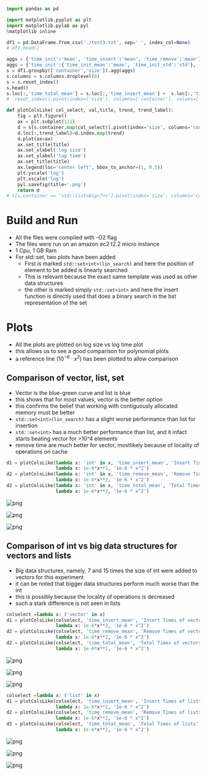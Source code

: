 

```python
import pandas as pd
```


```python
import matplotlib.pyplot as plt
import matplotlib.pylab as pyl
%matplotlib inline
```


```python
df1 = pd.DataFrame.from_csv('./test3.txt', sep=' ', index_col=None)
# df1.head()
```


```python
aggs = {'time_init':'mean', 'time_insert':'mean', 'time_remove':'mean'}
aggs = {'time_init':{'time_init_mean':'mean', 'time_init_std':'std'}, 'time_insert':{'time_insert_mean':'mean', 'time_insert_std':'std'}, 'time_remove':{'time_remove_mean':'mean', 'time_remove_std':'std'}}
s = df1.groupby(['container','size']).agg(aggs)
s.columns = s.columns.droplevel(0)
s = s.reset_index()
s.head()
s.loc[:,'time_total_mean'] = s.loc[:,'time_insert_mean'] +  s.loc[:,'time_remove_mean']
# .reset_index().pivot(index=['size'], columns=['container'], values=['time_insert'])
```


```python
def plotColsLike( col_select, val,title, trend, trend_label):
    fig = plt.figure()
    ax = plt.subplot(111)
    d = s[s.container.map(col_select)].pivot(index='size', columns='container', values=val)
    d.loc[:,trend_label]=d.index.map(trend)
    d.plot(ax=ax)
    ax.set_title(title)
    ax.set_xlabel('log size')
    ax.set_ylabel('log time')
    ax.set_title(title)
    ax.legend(loc='center left', bbox_to_anchor=(1, 0.5))
    plt.yscale('log')
    plt.xscale('log')
    pyl.savefig(title+'.png')
    return d
# s[s.container == 'std::list<Big<7>>'].pivot(index='size', columns='container', values='time_insert_mean')
```

# Build and Run
 * All the files were compiled with -O2 flag
 * The files were run on an amazon ec2 t2.2 micro instance
 * 1 Cpu, 1 GB Ram
 * For std::set, two plots have been added
   - First is marked ```std::set<int>(lin_search)``` and here the position of element to be added is linearly searched
   - This is relevant because the exact same template was used as other data structures
   - the other is marked simply ```std::set<int>``` and here the insert function is directly used that does a binary search in the bst representation of the set

# Plots
 * All the plots are plotted on log size vs log time plot
 * this allows us to see a good comparison for polynomial plots
 * a reference line ($10^{-6} \cdot x^2$) has been plotted to allow comparison
 
## Comparison of vector, list, set

 * Vector is the blue-green curve and list is blue
 * this shows that for most values, vector is the better option
 * this confirms the belief that working with contiguously allocated memory must be better
 * ```std::set<int>(lin_search)``` has a slight worse performance than list for insertion
 * ```std::set<int>``` has a much better performance than list, and it infact starts beating vector for >10^4 elements
 * remove time are much better for vector, mostlikely because of locality of operations on cache



```python
d1 = plotColsLike(lambda x: 'int' in x, 'time_insert_mean', 'Insert Times of ints',
                  lambda x: 1e-6*x**2, '1e-6 * x^2')
d2 = plotColsLike(lambda x: 'int' in x, 'time_remove_mean', 'Remove Times of ints',
                  lambda x: 1e-6*x**2, '1e-6 * x^2')
d2 = plotColsLike(lambda x: 'int' in x, 'time_total_mean', 'Total Times of ints',
                  lambda x: 1e-6*x**2, '1e-6 * x^2')
```


![png](imgs/output_6_0.png)



![png](imgs/output_6_1.png)



![png](imgs/output_6_2.png)


## Comparison of int vs big data structures for vectors and lists
* Big data structures, namely, 7 and 15 times the size of int were added to vectors for this experiment
* it can be noted that bigger data structures perform much worse than the int
* this is possibly because the locality of operations is decreased
* such a stark difference is not seen in lists


```python
colselect =lambda x: ('vector' in x)
d1 = plotColsLike(colselect, 'time_insert_mean', 'Insert Times of vectors',
                  lambda x: 1e-6*x**2, '1e-6 * x^2')
d2 = plotColsLike(colselect, 'time_remove_mean', 'Remove Times of vectors',
                  lambda x: 1e-6*x**2, '1e-6 * x^2')
d2 = plotColsLike(colselect, 'time_total_mean', 'Total Times of vectors',
                  lambda x: 1e-6*x**2, '1e-6 * x^2')
```


![png](imgs/output_8_0.png)



![png](imgs/output_8_1.png)



![png](imgs/output_8_2.png)



```python
colselect =lambda x: ('list' in x)
d1 = plotColsLike(colselect, 'time_insert_mean', 'Insert Times of lists',
                  lambda x: 1e-6*x**2, '1e-6 * x^2')
d2 = plotColsLike(colselect, 'time_remove_mean', 'Remove Times of lists',
                  lambda x: 1e-6*x**2, '1e-6 * x^2')
d3 = plotColsLike(colselect, 'time_total_mean', 'Total Times of lists',
                  lambda x: 1e-6*x**2, '1e-6 * x^2')

```


![png](imgs/output_9_0.png)



![png](imgs/output_9_1.png)



![png](imgs/output_9_2.png)



```python

```
